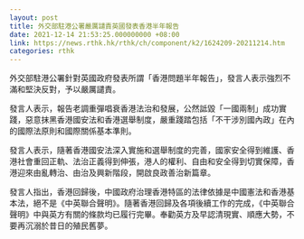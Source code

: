 ```yaml
---
layout: post
title: 外交部駐港公署嚴厲譴責英國發表香港半年報告
date: 2021-12-14 21:53:25.000000000 +08:00
link: https://news.rthk.hk/rthk/ch/component/k2/1624209-20211214.htm
categories: rthk
---
```


外交部駐港公署針對英國政府發表所謂「香港問題半年報告」，發言人表示強烈不滿和堅決反對，予以嚴厲譴責。

發言人表示，報告老調重彈唱衰香港法治和發展，公然詆毀「一國兩制」成功實踐，惡意抹黑香港國安法和香港選舉制度，嚴重踐踏包括「不干涉別國內政」在內的國際法原則和國際關係基本準則。

發言人表示，隨著香港國安法深入實施和選舉制度的完善，國家安全得到維護、香港社會重回正軌、法治正義得到伸張，港人的權利、自由和安全得到切實保障，香港迎來由亂轉治、由治及興新階段，開啟良政善治新篇章。

發言人指出，香港回歸後，中國政府治理香港特區的法律依據是中國憲法和香港基本法，絕不是《中英聯合聲明》。隨著香港回歸及各項後續工作的完成，《中英聯合聲明》中與英方有關的條款均已履行完畢。奉勸英方及早認清現實、順應大勢，不要再沉溺於昔日的殖民舊夢。
